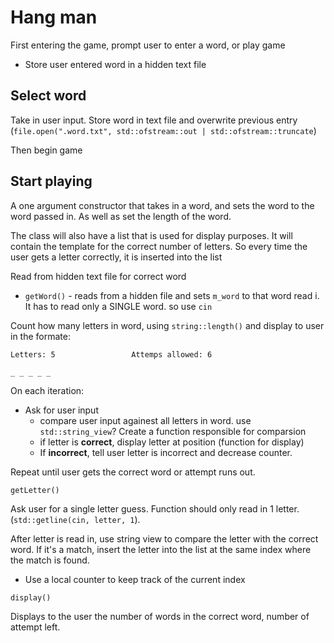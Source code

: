 # Hang man

First entering the game, prompt user to enter a word, or play game
  * Store user entered word in a hidden text file

## Select word

Take in user input. Store word in text file and overwrite previous entry
(`file.open(".word.txt", std::ofstream::out | std::ofstream::truncate`)

Then begin game

## Start playing

A one argument constructor that takes in a word, and sets the word to the word
passed in. As well as set the length of the word.

The class will also have a list that is used for display purposes. It will
contain the template for the correct number of letters. So every time the user
gets a letter correctly, it is inserted into the list

Read from hidden text file for correct word
  * `getWord()` - reads from a hidden file and sets `m_word` to that word read i.
    It has to read only a SINGLE word. so use `cin`

Count how many letters in word, using `string::length()` and display to user in
the formate:

```text
Letters: 5                 Attemps allowed: 6

_ _ _ _ _
```

On each iteration:

  * Ask for user input
      * compare user input againest all letters in word. use `std::string_view`?
      Create a function responsible for comparsion
      * if letter is **correct**, display letter at position (function for
      display)
      * If **incorrect**, tell user letter is incorrect and decrease counter.

Repeat until user gets the correct word or attempt runs out.

`getLetter()`

Ask user for a single letter guess. Function should only read in 1 letter.
(`std::getline(cin, letter, 1`).

After letter is read in, use string view to compare the letter with the correct
word. If it's a match, insert the letter into the list at the same index where
the match is found. 
   * Use a local counter to keep track of the current index

`display()`

Displays to the user the number of words in the correct word, number of attempt
left.
